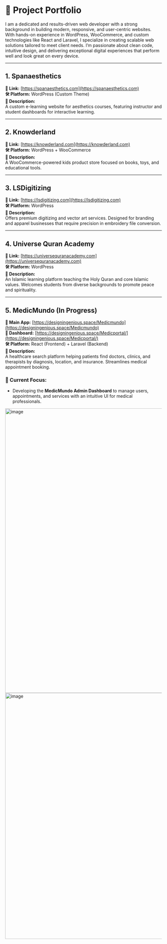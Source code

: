 # 🧠 Project Portfolio

I am a dedicated and results-driven web developer with a strong background in building
modern, responsive, and user-centric websites. With hands-on experience in WordPress,
WooCommerce, and custom technologies like React and Laravel, I specialize in creating
scalable web solutions tailored to meet client needs. I’m passionate about clean code,
intuitive design, and delivering exceptional digital experiences that perform well and look
great on every device.


---

## 1. Spanaesthetics
**🔗 Link:** [https://spanaesthetics.com](https://spanaesthetics.com)  
**🛠 Platform:** WordPress (Custom Theme)  
**📄 Description:**  
A custom e-learning website for aesthetics courses, featuring instructor and student dashboards for interactive learning.

---

## 2. Knowderland
**🔗 Link:** [https://knowderland.com](https://knowderland.com)  
**🛠 Platform:** WordPress + WooCommerce  
**📄 Description:**  
A WooCommerce-powered kids product store focused on books, toys, and educational tools.

---

## 3. LSDigitizing
**🔗 Link:** [https://lsdigitizing.com](https://lsdigitizing.com)  
**🛠 Platform:** WordPress  
**📄 Description:**  
Offers premium digitizing and vector art services. Designed for branding and apparel businesses that require precision in embroidery file conversion.

---

## 4. Universe Quran Academy
**🔗 Link:** [https://universequranacademy.com](https://universequranacademy.com)  
**🛠 Platform:** WordPress  
**📄 Description:**  
An Islamic learning platform teaching the Holy Quran and core Islamic values. Welcomes students from diverse backgrounds to promote peace and spirituality.

---

## 5. MedicMundo (In Progress)
**🔗 Main App:** [https://designingenious.space/Medicmundo](https://designingenious.space/Medicmundo)  
**🔗 Dashboard:** [https://designingenious.space/Medicportal/](https://designingenious.space/Medicportal/)  
**🛠 Platform:** React (Frontend) + Laravel (Backend)  
**📄 Description:**  
A healthcare search platform helping patients find doctors, clinics, and therapists by diagnosis, location, and insurance. Streamlines medical appointment booking.

### 🚧 Current Focus:
- Developing the **MedicMundo Admin Dashboard** to manage users, appointments, and services with an intuitive UI for medical professionals.
<img width="1886" height="911" alt="image" src="https://github.com/user-attachments/assets/7b527399-da9b-42ad-b91d-ed51cfaff589" />
<img width="1892" height="788" alt="image" src="https://github.com/user-attachments/assets/6f1502bd-356c-4a56-9d15-9ff499bb7f00" />



